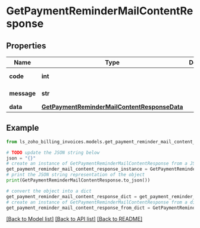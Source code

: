 # GetPaymentReminderMailContentResponse


## Properties

Name | Type | Description | Notes
------------ | ------------- | ------------- | -------------
**code** | **int** |  | [optional] [readonly] 
**message** | **str** |  | [optional] [readonly] 
**data** | [**GetPaymentReminderMailContentResponseData**](GetPaymentReminderMailContentResponseData.md) |  | [optional] 

## Example

```python
from ls_zoho_billing_invoices.models.get_payment_reminder_mail_content_response import GetPaymentReminderMailContentResponse

# TODO update the JSON string below
json = "{}"
# create an instance of GetPaymentReminderMailContentResponse from a JSON string
get_payment_reminder_mail_content_response_instance = GetPaymentReminderMailContentResponse.from_json(json)
# print the JSON string representation of the object
print(GetPaymentReminderMailContentResponse.to_json())

# convert the object into a dict
get_payment_reminder_mail_content_response_dict = get_payment_reminder_mail_content_response_instance.to_dict()
# create an instance of GetPaymentReminderMailContentResponse from a dict
get_payment_reminder_mail_content_response_from_dict = GetPaymentReminderMailContentResponse.from_dict(get_payment_reminder_mail_content_response_dict)
```
[[Back to Model list]](../README.md#documentation-for-models) [[Back to API list]](../README.md#documentation-for-api-endpoints) [[Back to README]](../README.md)


